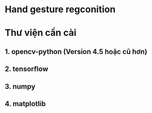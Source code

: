 # Hand gesture regconition

# Thư viện cần cài
## 1. opencv-python (Version 4.5 hoặc cũ hơn)
## 2. tensorflow
## 3. numpy
## 4. matplotlib

